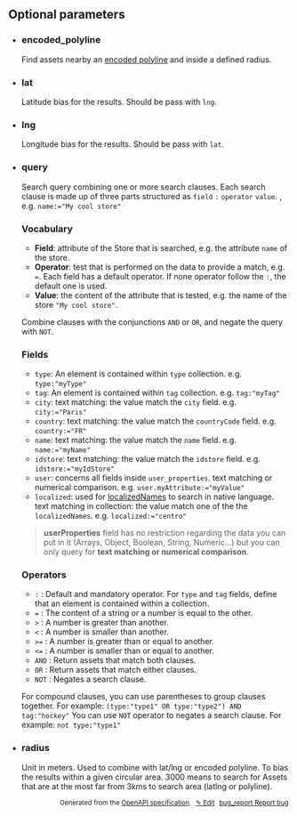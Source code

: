 <!--- This is a generated file, do not edit! -->
<!--- [START woosmap_http_parameters_storesautocomplete] -->


<h2 id="optional-parameters">Optional parameters</h2>

-   <h3 id="encoded_polyline">encoded_polyline</h3>

    Find assets nearby an [encoded polyline](https://developers.google.com/maps/documentation/utilities/polylinealgorithm) and inside a defined radius.

-   <h3 id="lat">lat</h3>

    Latitude bias for the results. Should be pass with `lng`.

-   <h3 id="lng">lng</h3>

    Longitude bias for the results. Should be pass with `lat`.

-   <h3 id="query">query</h3>

    Search query combining one or more search clauses. Each search clause is made up of three parts structured as `field` `:` `operator` `value`. , e.g. `name:="My cool store"`

    ### Vocabulary

    -   **Field**: attribute of the Store that is searched, e.g. the attribute `name` of the store.
    -   **Operator**: test that is performed on the data to provide a match, e.g. `=`. Each field has a default operator. If none operator follow the `:`, the default one is used.
    -   **Value**: the content of the attribute that is tested, e.g. the name of the store `"My cool store"`.

    Combine clauses with the conjunctions `AND` or `OR`, and negate the query with `NOT`.

    ### Fields

    -   `type`: An element is contained within `type` collection. e.g. `type:"myType"`
    -   `tag`: An element is contained within `tag` collection. e.g. `tag:"myTag"`
    -   `city`: text matching: the value match the `city` field. e.g. `city:="Paris"`
    -   `country`: text matching: the value match the `countryCode` field. e.g. `country:="FR"`
    -   `name`: text matching: the value match the `name` field. e.g. `name:="myName"`
    -   `idstore`: text matching: the value match the `idstore` field.  e.g. `idstore:="myIdStore"`
    -   `user`: concerns all fields inside `user_properties`. text matching or numerical comparison.  e.g. `user.myAttribute:="myValue"`
    -   `localized`: used for [localizedNames](https://developers.woosmap.com/products/data-api/data-structure/#localizednames) to search in native language. text matching in collection: the value match one of the the `localizedNames`. e.g. `localized:="centro"`

    > **userProperties** field has no restriction regarding the data you can put in it (Arrays, Object, Boolean, String, Numeric...) but you can only query for **text matching or numerical comparison**.

    ### Operators

    -   `:` : Default and mandatory operator. For `type` and `tag` fields, define that an element is contained within a collection.
    -   `=` : The content of a string or a number is equal to the other.
    -   `>` : A number is greater than another.
    -   `<` : A number is smaller than another.
    -   `>=` : A number is greater than or equal to another.
    -   `<=` : A number is smaller than or equal to another.
    -   `AND` : Return assets that match both clauses.
    -   `OR` : Return assets that match either clauses.
    -   `NOT` : Negates a search clause.

    For compound clauses, you can use parentheses to group clauses together. For example: `(type:"type1" OR type:"type2") AND tag:"hockey"`
    You can use `NOT` operator to negates a search clause. For example: `not type:"type1"`

-   <h3 id="radius">radius</h3>

    Unit in meters. Used to combine with lat/lng or encoded polyline. To bias the results within a given circular area. 3000 means to search for Assets that are at the most far from 3kms to search area (latlng or polyline).


<p style="text-align: right; font-size: smaller;">Generated from the <a data-label="openapi-github" href="https://github.com/woosmap/openapi-specification" title="Woosmap OpenAPI Specification" class="external">OpenAPI specification</a>.
<a data-label="openapi-github-woosmap-http-parameters-storesautocomplete" data-action="edit" style="margin-left: 5px;" href="https://github.com/woosmap/openapi-specification/tree/main/specification/parameters" title="Edit on GitHub">✎ Edit</a>
<a data-label="openapi-github-woosmap-http-parameters-storesautocomplete" data-action="bug" style="margin-left: 5px;" href="https://github.com/woosmap/openapi-specification/issues/new?assignees=&labels=type%3A+bug%2C+triage+me&template=bug_report.md&title=[parameters] Bug - /stores/autocomplete" title="File bug for parameters on GitHub"><span class="material-icons">bug_report</span> Report bug</a>
</p>

<!--- [END woosmap_http_parameters_storesautocomplete] -->